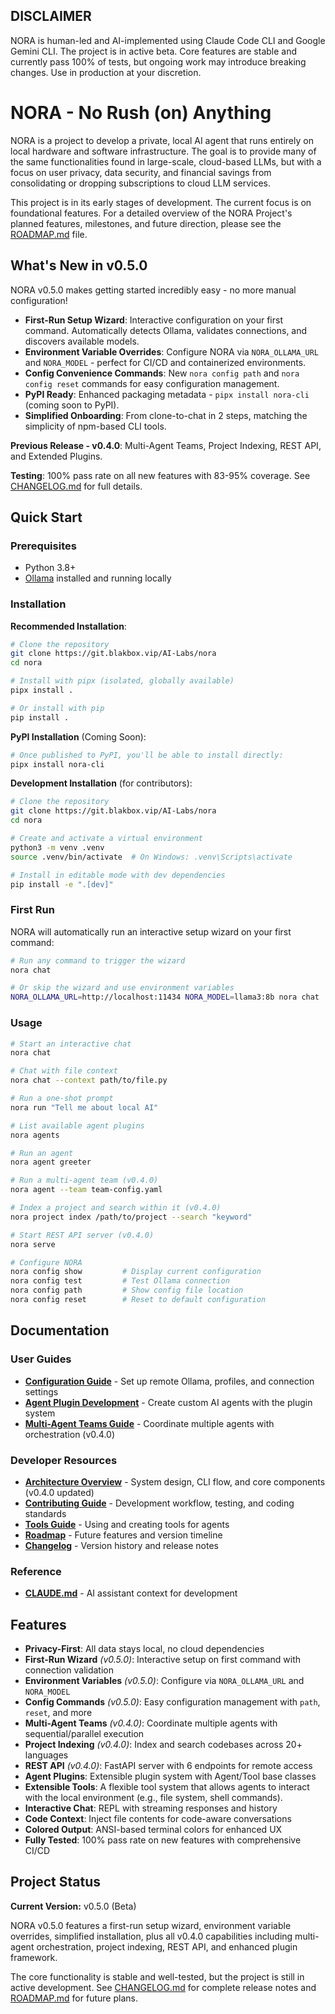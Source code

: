 ## DISCLAIMER
NORA is human-led and AI-implemented using Claude Code CLI and Google Gemini CLI. The project is in active beta. Core features are stable and currently pass 100% of tests, but ongoing work may introduce breaking changes. Use in production at your discretion.

# NORA - No Rush (on) Anything

NORA is a project to develop a private, local AI agent that runs entirely on local hardware and software infrastructure. The goal is to provide many of the same functionalities found in large-scale, cloud-based LLMs, but with a focus on user privacy, data security, and financial savings from consolidating or dropping subscriptions to cloud LLM services.

This project is in its early stages of development. The current focus is on foundational features. For a detailed overview of the NORA Project's planned features, milestones, and future direction, please see the [ROADMAP.md](ROADMAP.md) file.

## What's New in v0.5.0

NORA v0.5.0 makes getting started incredibly easy - no more manual configuration!

- **First-Run Setup Wizard**: Interactive configuration on your first command. Automatically detects Ollama, validates connections, and discovers available models.
- **Environment Variable Overrides**: Configure NORA via `NORA_OLLAMA_URL` and `NORA_MODEL` - perfect for CI/CD and containerized environments.
- **Config Convenience Commands**: New `nora config path` and `nora config reset` commands for easy configuration management.
- **PyPI Ready**: Enhanced packaging metadata - `pipx install nora-cli` (coming soon to PyPI).
- **Simplified Onboarding**: From clone-to-chat in 2 steps, matching the simplicity of npm-based CLI tools.

**Previous Release - v0.4.0**: Multi-Agent Teams, Project Indexing, REST API, and Extended Plugins.

**Testing**: 100% pass rate on all new features with 83-95% coverage. See [CHANGELOG.md](CHANGELOG.md) for full details.

## Quick Start

### Prerequisites
- Python 3.8+
- [Ollama](https://ollama.ai) installed and running locally

### Installation

**Recommended Installation**:
```bash
# Clone the repository
git clone https://git.blakbox.vip/AI-Labs/nora
cd nora

# Install with pipx (isolated, globally available)
pipx install .

# Or install with pip
pip install .
```

**PyPI Installation** (Coming Soon):
```bash
# Once published to PyPI, you'll be able to install directly:
pipx install nora-cli
```

**Development Installation** (for contributors):
```bash
# Clone the repository
git clone https://git.blakbox.vip/AI-Labs/nora
cd nora

# Create and activate a virtual environment
python3 -m venv .venv
source .venv/bin/activate  # On Windows: .venv\Scripts\activate

# Install in editable mode with dev dependencies
pip install -e ".[dev]"
```

### First Run

NORA will automatically run an interactive setup wizard on your first command:

```bash
# Run any command to trigger the wizard
nora chat

# Or skip the wizard and use environment variables
NORA_OLLAMA_URL=http://localhost:11434 NORA_MODEL=llama3:8b nora chat
```

### Usage

```bash
# Start an interactive chat
nora chat

# Chat with file context
nora chat --context path/to/file.py

# Run a one-shot prompt
nora run "Tell me about local AI"

# List available agent plugins
nora agents

# Run an agent
nora agent greeter

# Run a multi-agent team (v0.4.0)
nora agent --team team-config.yaml

# Index a project and search within it (v0.4.0)
nora project index /path/to/project --search "keyword"

# Start REST API server (v0.4.0)
nora serve

# Configure NORA
nora config show         # Display current configuration
nora config test         # Test Ollama connection
nora config path         # Show config file location
nora config reset        # Reset to default configuration
```

## Documentation

### User Guides
- **[Configuration Guide](docs/Config.md)** - Set up remote Ollama, profiles, and connection settings
- **[Agent Plugin Development](docs/Agents.md)** - Create custom AI agents with the plugin system
- **[Multi-Agent Teams Guide](docs/Teams.md)** - Coordinate multiple agents with orchestration (v0.4.0)

### Developer Resources
- **[Architecture Overview](docs/Overview.md)** - System design, CLI flow, and core components (v0.4.0 updated)
- **[Contributing Guide](docs/Contributing.md)** - Development workflow, testing, and coding standards
- **[Tools Guide](docs/Tools.md)** - Using and creating tools for agents
- **[Roadmap](ROADMAP.md)** - Future features and version timeline
- **[Changelog](CHANGELOG.md)** - Version history and release notes

### Reference
- **[CLAUDE.md](CLAUDE.md)** - AI assistant context for development

## Features

- **Privacy-First**: All data stays local, no cloud dependencies
- **First-Run Wizard** *(v0.5.0)*: Interactive setup on first command with connection validation
- **Environment Variables** *(v0.5.0)*: Configure via `NORA_OLLAMA_URL` and `NORA_MODEL`
- **Config Commands** *(v0.5.0)*: Easy configuration management with `path`, `reset`, and more
- **Multi-Agent Teams** *(v0.4.0)*: Coordinate multiple agents with sequential/parallel execution
- **Project Indexing** *(v0.4.0)*: Index and search codebases across 20+ languages
- **REST API** *(v0.4.0)*: FastAPI server with 6 endpoints for remote access
- **Agent Plugins**: Extensible plugin system with Agent/Tool base classes
- **Extensible Tools**: A flexible tool system that allows agents to interact with the local environment (e.g., file system, shell commands).
- **Interactive Chat**: REPL with streaming responses and history
- **Code Context**: Inject file contents for code-aware conversations
- **Colored Output**: ANSI-based terminal colors for enhanced UX
- **Fully Tested**: 100% pass rate on new features with comprehensive CI/CD

## Project Status

**Current Version:** v0.5.0 (Beta)

NORA v0.5.0 features a first-run setup wizard, environment variable overrides, simplified installation, plus all v0.4.0 capabilities including multi-agent orchestration, project indexing, REST API, and enhanced plugin framework.

The core functionality is stable and well-tested, but the project is still in active development. See [CHANGELOG.md](CHANGELOG.md) for complete release notes and [ROADMAP.md](ROADMAP.md) for future plans.